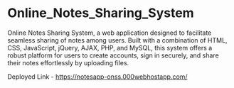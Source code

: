 # Online_Notes_Sharing_System
 Online Notes Sharing System, a web application designed to facilitate seamless sharing of notes among users. Built with a combination of HTML, CSS, JavaScript, jQuery, AJAX, PHP, and MySQL, this system offers a robust platform for users to create accounts, sign in securely, and share their notes effortlessly by uploading files.

Deployed Link - https://notesapp-onss.000webhostapp.com/
